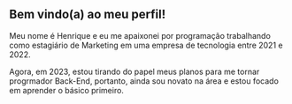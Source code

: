 ## Bem vindo(a) ao meu perfil!

Meu nome é Henrique e eu me apaixonei por programação trabalhando como estagiário de Marketing em uma empresa de tecnologia entre 2021 e 2022.

Agora, em 2023, estou tirando do papel meus planos para me tornar progrmador Back-End, portanto, ainda sou novato na área e estou focado em aprender o básico primeiro.
